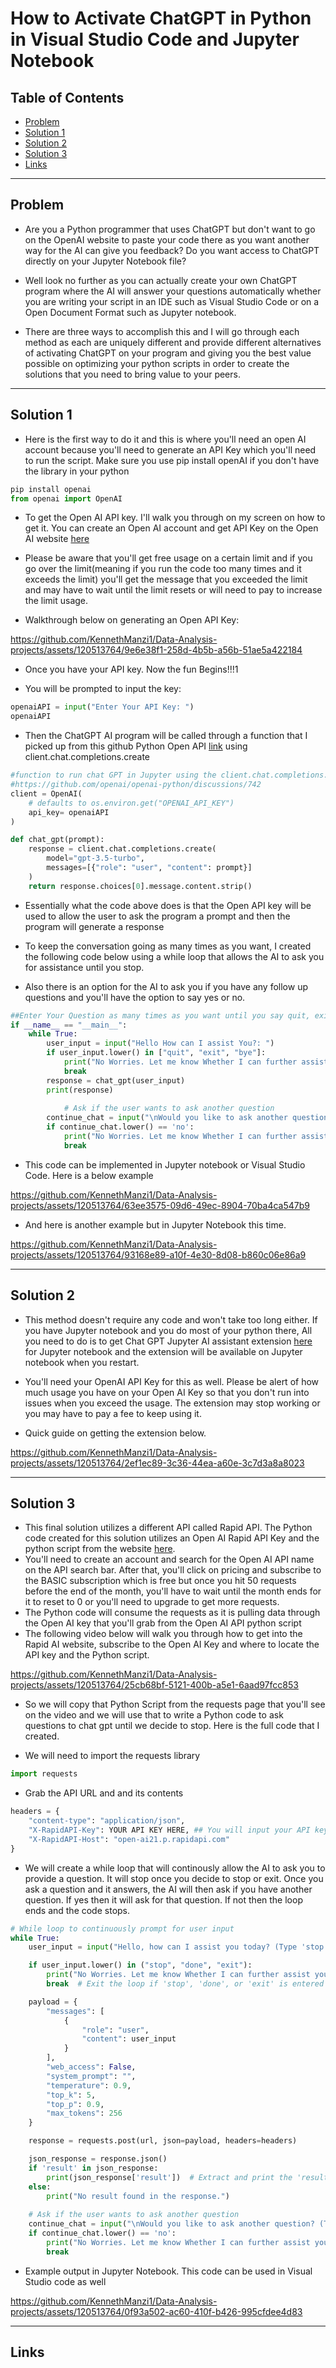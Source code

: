 # How to Activate ChatGPT in Python in Visual Studio Code and Jupyter Notebook

## Table of Contents
- [Problem](#Problem)
- [Solution 1](#Solution-1)
- [Solution 2](#Solution-2) 
- [Solution 3](Solution-3)
- [Links](#Links)

***

## Problem
- Are you a Python programmer that uses ChatGPT but don't want to go on the OpenAI website to paste your code there as you want another way for the AI can give you feedback? Do you want access to ChatGPT directly on your Jupyter Notebook file?

- Well look no further as you can actually create your own ChatGPT program where the AI will answer your questions automatically whether you are writing your script in an IDE such as Visual Studio Code or on a Open Document Format such as Jupyter notebook.

- There are three ways to accomplish this and I will go through each method as each are uniquely different and provide different alternatives of activating ChatGPT on your program and giving you the best value possible on optimizing your python scripts in order to create the solutions that you need to bring value to your peers.



***

## Solution 1

- Here is the first way to do it and this is where you'll need an open AI account because you'll need to generate an API Key which you'll need to run the script. Make sure you use pip install openAI if you don't have the library in your python

```Python
pip install openai 
from openai import OpenAI
```

- To get the Open AI API key. I'll walk you through on my screen on how to get it. You can create an Open AI account and get API Key on the Open AI website [here](https://platform.openai.com/)

- Please be aware that you'll get free usage on a certain limit and if you go over the limit(meaning if you run the code too many times and it exceeds the limit) you'll get the message that you exceeded the limit and may have to wait until the limit resets or will need to pay to increase the limit usage. 

- Walkthrough below on generating an Open API Key:

https://github.com/KennethManzi1/Data-Analysis-projects/assets/120513764/9e6e38f1-258d-4b5b-a56b-51ae5a422184

- Once you have your API key. Now the fun Begins!!!1

- You will be prompted to input the key:

```Python
openaiAPI = input("Enter Your API Key: ")
openaiAPI
```

- Then the ChatGPT AI program will be called through a function that I picked up from this github Python Open API [link](https://github.com/openai/openai-python/discussions/742) using client.chat.completions.create

```Python
#function to run chat GPT in Jupyter using the client.chat.completions.create script from 
#https://github.com/openai/openai-python/discussions/742
client = OpenAI(
    # defaults to os.environ.get("OPENAI_API_KEY")
    api_key= openaiAPI
)

def chat_gpt(prompt):
    response = client.chat.completions.create(
        model="gpt-3.5-turbo",
        messages=[{"role": "user", "content": prompt}]
    )
    return response.choices[0].message.content.strip()
```
- Essentially what the code above does is that the Open API key will be used to allow the user to ask the program a prompt and then the program will generate a response

- To keep the conversation going as many times as you want, I created the following code below using a while loop that allows the AI to ask you for assistance until you stop. 

- Also there is an option for the AI to ask you if you have any follow up questions and you'll have the option to say yes or no.

```Python
##Enter Your Question as many times as you want until you say quit, exit, and bye in which the code stops
if __name__ == "__main__":
    while True:
        user_input = input("Hello How can I assist You?: ")
        if user_input.lower() in ["quit", "exit", "bye"]:
            print("No Worries. Let me know Whether I can further assist you. Have a Nice Day!!!")
            break
        response = chat_gpt(user_input)
        print(response)
        
            # Ask if the user wants to ask another question
        continue_chat = input("\nWould you like to ask another question? (Type 'yes' or 'no'): ")
        if continue_chat.lower() == 'no':
            print("No Worries. Let me know Whether I can further assist you. Have a Nice Day!!!")
            break
```

- This code can be implemented in Jupyter notebook or Visual Studio Code. Here is a below example





https://github.com/KennethManzi1/Data-Analysis-projects/assets/120513764/63ee3575-09d6-49ec-8904-70ba4ca547b9




- And here is another example but in Jupyter Notebook this time.



https://github.com/KennethManzi1/Data-Analysis-projects/assets/120513764/93168e89-a10f-4e30-8d08-b860c06e86a9








***

## Solution 2

- This method doesn't require any code and won't take too long either. If you have Jupyter notebook and you do most of your python there, All you need to do is to get Chat GPT Jupyter AI assistant extension [here](https://chromewebstore.google.com/detail/chatgpt-jupyter-ai-assist/dlipncbkjmjjdpgcnodkbdobkadiejll?pli=1) for Jupyter notebook and the extension will be available on Jupyter notebook when you restart. 

- You'll need your OpenAI API Key for this as well. Please be alert of how much usage you have on your Open AI Key so that you don't run into issues when you exceed the usage. The extension may stop working or you may have to pay a fee to keep using it.

- Quick guide on getting the extension below.

  

https://github.com/KennethManzi1/Data-Analysis-projects/assets/120513764/2ef1ec89-3c36-44ea-a60e-3c7d3a8a8023




***

## Solution 3

- This final solution utilizes a different API called Rapid API. The Python code created for this solution utilizes an Open AI Rapid API Key and the python script from the website [here](https://rapidapi.com/hub).
- You'll need to create an account and search for the Open AI API name on the API search bar. After that, you'll click on pricing and subscribe to the BASIC subscription which is free but once you hit 50 requests before the end of the month, you'll have to wait until the month ends for it to reset to 0 or you'll need to upgrade to get more requests.
- The Python code will consume the requests as it is pulling data through the Open AI key that you'll grab from the Open AI API python script
- The following video below will walk you through how to get into the Rapid AI website, subscribe to the Open AI Key and where to locate the API key and the Python script.

  

https://github.com/KennethManzi1/Data-Analysis-projects/assets/120513764/25cb68bf-5121-400b-a5e1-6aad97fcc853

- So we will copy that Python Script from the requests page that you'll see on the video and we will use that to write a Python code to ask questions to chat gpt until we decide to stop. Here is the full code that I created.

- We will need to import the requests library 
```Python
import requests
```

- Grab the API URL and and its contents
```Python
headers = {
    "content-type": "application/json",
    "X-RapidAPI-Key": YOUR API KEY HERE, ## You will input your API key once you get your Open AI API after you create a Rapid AI account
    "X-RapidAPI-Host": "open-ai21.p.rapidapi.com"
}
```

- We will create a while loop that will continously allow the AI to ask you to provide a question. It will stop once you decide to stop or exit. Once you ask a question and it answers, the AI will then ask if you have another question. If yes then it will ask for that question. If not then the loop ends and the code stops.

```Python
# While loop to continuously prompt for user input
while True:
    user_input = input("Hello, how can I assist you today? (Type 'stop', 'done', or 'exit' to exit): ")

    if user_input.lower() in ("stop", "done", "exit"):
        print("No Worries. Let me know Whether I can further assist you. Have a Nice Day!!!")
        break  # Exit the loop if 'stop', 'done', or 'exit' is entered

    payload = {
        "messages": [
            {
                "role": "user",
                "content": user_input
            }
        ],
        "web_access": False,
        "system_prompt": "",
        "temperature": 0.9,
        "top_k": 5,
        "top_p": 0.9,
        "max_tokens": 256
    }

    response = requests.post(url, json=payload, headers=headers)

    json_response = response.json()
    if 'result' in json_response:
        print(json_response['result'])  # Extract and print the 'result' field
    else:
        print("No result found in the response.")
    
    # Ask if the user wants to ask another question
    continue_chat = input("\nWould you like to ask another question? (Type 'yes' or 'no'): ")
    if continue_chat.lower() == 'no':
        print("No Worries. Let me know Whether I can further assist you. Have a Nice Day!!!")
        break

```

- Example output in Jupyter Notebook. This code can be used in Visual Studio code as well

  




https://github.com/KennethManzi1/Data-Analysis-projects/assets/120513764/0f93a502-ac60-410f-b426-995cfdee4d83




***

## Links
